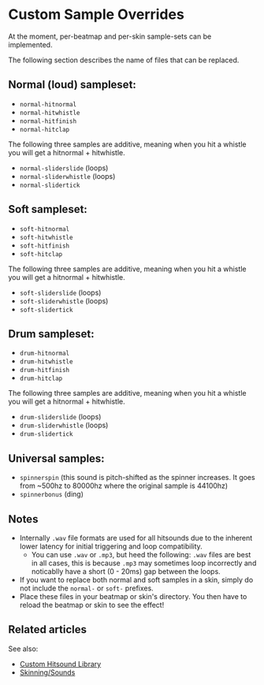 # Custom Sample Overrides

At the moment, per-beatmap and per-skin sample-sets can be implemented.

The following section describes the name of files that can be replaced.

## Normal (loud) sampleset:

- `normal-hitnormal`
- `normal-hitwhistle`
- `normal-hitfinish`
- `normal-hitclap`

The following three samples are additive, meaning when you hit a whistle you will get a hitnormal + hitwhistle.

- `normal-sliderslide` (loops)
- `normal-sliderwhistle` (loops)
- `normal-slidertick`

## Soft sampleset:

- `soft-hitnormal`
- `soft-hitwhistle`
- `soft-hitfinish`
- `soft-hitclap`

The following three samples are additive, meaning when you hit a whistle you will get a hitnormal + hitwhistle.

- `soft-sliderslide` (loops)
- `soft-sliderwhistle` (loops)
- `soft-slidertick`

## Drum sampleset:

- `drum-hitnormal`
- `drum-hitwhistle`
- `drum-hitfinish`
- `drum-hitclap`

The following three samples are additive, meaning when you hit a whistle you will get a hitnormal + hitwhistle.

- `drum-sliderslide` (loops)
- `drum-sliderwhistle` (loops)
- `drum-slidertick`

## Universal samples:

- `spinnerspin` (this sound is pitch-shifted as the spinner increases. It goes from ~500hz to 80000hz where the original sample is 44100hz)
- `spinnerbonus` (ding)

## Notes

- Internally `.wav` file formats are used for all hitsounds due to the inherent lower latency for initial triggering and loop compatibility. 
  - You can use `.wav` or `.mp3`, but heed the following: `.wav` files are best in all cases, this is because `.mp3` may sometimes loop incorrectly and noticablly have a short (0 - 20ms) gap between the loops.
- If you want to replace both normal and soft samples in a skin, simply do not include the `normal-` or `soft-` prefixes.
- Place these files in your beatmap or skin's directory. You then have to reload the beatmap or skin to see the effect!

## Related articles

See also:

- [Custom Hitsound Library](../Custom_Hit_Sound_Library)
- [Skinning/Sounds](/wiki/Skinning/Sounds/)